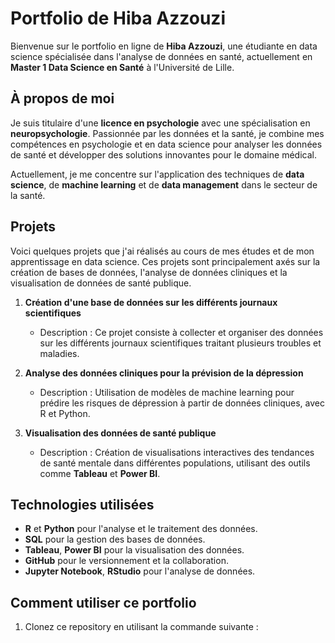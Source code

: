# Portfolio de Hiba Azzouzi

Bienvenue sur le portfolio en ligne de **Hiba Azzouzi**, une étudiante en data science spécialisée dans l'analyse de données en santé, actuellement en **Master 1 Data Science en Santé** à l'Université de Lille. 

## À propos de moi

Je suis titulaire d'une **licence en psychologie** avec une spécialisation en **neuropsychologie**. Passionnée par les données et la santé, je combine mes compétences en psychologie et en data science pour analyser les données de santé et développer des solutions innovantes pour le domaine médical.

Actuellement, je me concentre sur l'application des techniques de **data science**, de **machine learning** et de **data management** dans le secteur de la santé.

## Projets

Voici quelques projets que j'ai réalisés au cours de mes études et de mon apprentissage en data science. Ces projets sont principalement axés sur la création de bases de données, l'analyse de données cliniques et la visualisation de données de santé publique.

1. **Création d'une base de données sur les différents journaux scientifiques**  
   - Description : Ce projet consiste à collecter et organiser des données sur les différents journaux scientifiques traitant plusieurs troubles et maladies.

2. **Analyse des données cliniques pour la prévision de la dépression**  
   - Description : Utilisation de modèles de machine learning pour prédire les risques de dépression à partir de données cliniques, avec R et Python.

3. **Visualisation des données de santé publique**  
   - Description : Création de visualisations interactives des tendances de santé mentale dans différentes populations, utilisant des outils comme **Tableau** et **Power BI**.

## Technologies utilisées

- **R** et **Python** pour l'analyse et le traitement des données.
- **SQL** pour la gestion des bases de données.
- **Tableau**, **Power BI** pour la visualisation des données.
- **GitHub** pour le versionnement et la collaboration.
- **Jupyter Notebook**, **RStudio** pour l'analyse de données.

## Comment utiliser ce portfolio

1. Clonez ce repository en utilisant la commande suivante :
